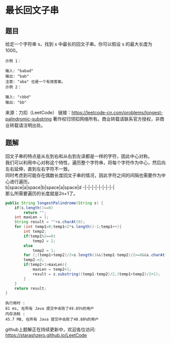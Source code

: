 # 最长回文子串
## 题目
给定一个字符串 s，找到 s 中最长的回文子串。你可以假设 s 的最大长度为 1000。

    示例 1：

    输入: "babad"
    输出: "bab"
    注意: "aba" 也是一个有效答案。
    示例 2：

    输入: "cbbd"
    输出: "bb"

来源：力扣（LeetCode）
链接：https://leetcode-cn.com/problems/longest-palindromic-substring
著作权归领扣网络所有。商业转载请联系官方授权，非商业转载请注明出处。

## 题解  
回文子串的特点是从左到右和从右到左读都是一样的字符，因此中心对称。  
我们可以利用中心对称这个特性，遍历整个字符串，将每个字符作为中心，然后向左右延伸，直到左右字符不一致。  
同时考虑到可能存在偶数长度回文子串的情况，因此字符之间的间隔也需要作为中心进行遍历。  
b|space|a|space|b|space|a|space|d
-|-|-|-|-|-|-|-|-|  
那么所需要遍历的长度就是2n+1了。  
```java
public String longestPalindrome(String s) {
    if(s.length()==0)
        return "";
    int maxLen = 1;
    String result = ""+s.charAt(0);
    for (int temp1=0;temp1<2*s.length()-1;temp1++){
        int temp2;
        if(temp1%2==0)
            temp2 = 2;
        else
            temp2 = 1;
        for (;(temp1+temp2)/2<s.length()&&(temp1-temp2)/2>=0&&s.charAt((temp1-temp2)/2)==s.charAt((temp1+temp2)/2);temp2+=2);
        temp2-=2;
        if(temp2+1>maxLen){
            maxLen = temp2+1;
            result = s.substring((temp1-temp2)/2,(temp1+temp2)/2+1);
        }
    }
    return result;
}
```  

    执行用时 :
    81 ms, 在所有 Java 提交中击败了49.85%的用户
    内存消耗 :
    45.7 MB, 在所有 Java 提交中击败了40.88%的用户  

github上题解正在持续更新中，欢迎各位访问:  
https://starashzero.github.io/LeetCode  